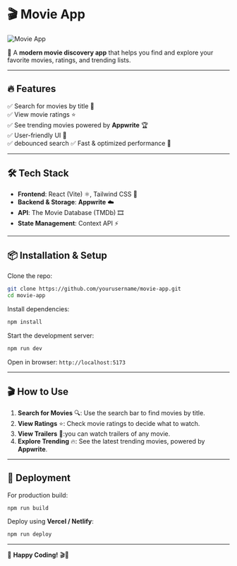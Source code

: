 # 🎬 Movie App

![Movie App](https://img.shields.io/badge/Movie--App-React-blue?style=flat-square)

🚀 A **modern movie discovery app** that helps you find and explore your favorite movies, ratings, and trending lists.

---

## 🔥 Features

✅ Search for movies by title 🎥  
✅ View movie ratings ⭐  
✅ See trending movies powered by **Appwrite** 🏆  
✅ User-friendly UI 🎨  
✅ debounced search 
✅ Fast & optimized performance 🚀  

---

## 🛠️ Tech Stack

- **Frontend**: React (Vite) ⚛️, Tailwind CSS 🎨
- **Backend & Storage**: **Appwrite** ☁️
- **API**: The Movie Database (TMDb) 🎞️
- **State Management**: Context API ⚡

---

## 📦 Installation & Setup

Clone the repo:
```bash
git clone https://github.com/yourusername/movie-app.git
cd movie-app
```

Install dependencies:
```bash
npm install
```

Start the development server:
```bash
npm run dev
```

Open in browser: `http://localhost:5173`

---

## 🎬 How to Use

1. **Search for Movies** 🔍: Use the search bar to find movies by title.
2. **View Ratings** ⭐: Check movie ratings to decide what to watch.
3. **View Trailers** 🍿:you can watch trailers of any movie.
4. **Explore Trending** 🔥: See the latest trending movies, powered by **Appwrite**.

---

## 🚀 Deployment

For production build:
```bash
npm run build
```
Deploy using **Vercel / Netlify**:
```bash
npm run deploy
```

---

🚀 **Happy Coding!** 🎬🍿

